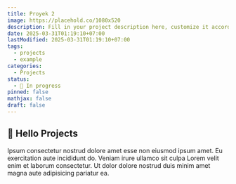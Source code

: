 ```yaml
---
title: Proyek 2
image: https://placehold.co/1080x520
description: Fill in your project description here, customize it according to your needs.
date: 2025-03-31T01:19:10+07:00
lastModified: 2025-03-31T01:19:10+07:00
tags:
  - projects
  - example
categories:
  - Projects
status:
  - 💼 In progress
pinned: false
mathjax: false
draft: false
---
```

## 💼 Hello Projects
Ipsum consectetur nostrud dolore amet esse non eiusmod ipsum amet. Eu exercitation aute incididunt do. Veniam irure ullamco sit culpa Lorem velit enim et laborum consectetur. Ut dolor dolore nostrud duis minim amet magna aute adipisicing pariatur ea.